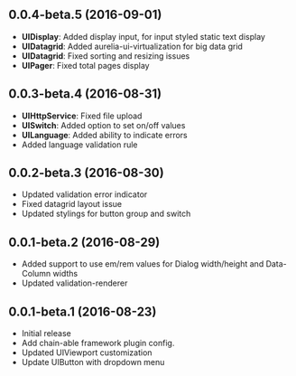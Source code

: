 <a name="0.0.4-beta.5"></a>
## 0.0.4-beta.5 (2016-09-01)

* __UIDisplay__: Added display input, for input styled static text display
* __UIDatagrid__: Added aurelia-ui-virtualization for big data grid
* __UIDatagrid__: Fixed sorting and resizing issues
* __UIPager__: Fixed total pages display


<a name="0.0.3-beta.4"></a>
## 0.0.3-beta.4 (2016-08-31)

* __UIHttpService__: Fixed file upload
* __UISwitch__: Added option to set on/off values
* __UILanguage__: Added ability to indicate errors
* Added language validation rule


<a name="0.0.2-beta.3"></a>
## 0.0.2-beta.3 (2016-08-30)

* Updated validation error indicator
* Fixed datagrid layout issue
* Updated stylings for button group and switch


<a name="0.0.1-beta.2"></a>
## 0.0.1-beta.2 (2016-08-29)

* Added support to use em/rem values for Dialog width/height and Data-Column widths
* Updated validation-renderer


<a name="0.0.1-beta.1"></a>
## 0.0.1-beta.1 (2016-08-23)

* Initial release
* Add chain-able framework plugin config.
* Updated UIViewport customization
* Update UIButton with dropdown menu
